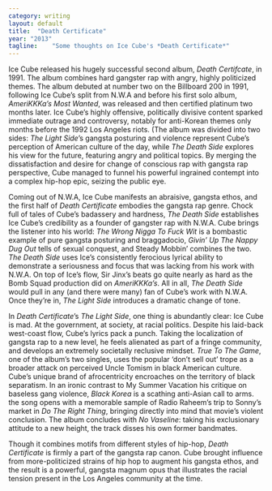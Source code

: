 ```yaml
---
category: writing
layout: default
title:  "Death Certificate"
year: "2013"
tagline:    "Some thoughts on Ice Cube's *Death Certificate*"
---
```

Ice Cube released his hugely successful second album, *Death Certifcate*, in 1991. The album combines hard gangster rap with angry, highly politicized themes. The album debuted at number two on the Billboard 200 in 1991, following Ice Cube’s split from N.W.A and before his first solo album, *AmeriKKKa’s Most Wanted*, was released and then certified platinum two months later. Ice Cube’s highly offensive, politically divisive content sparked immediate outrage and controversy, notably for anti-Korean themes only months before the 1992 Los Angeles riots. (The album was divided into two sides: *The Light Side*’s gangsta posturing and violence represent Cube’s perception of American culture of the day, while *The Death Side* explores his view for the future, featuring angry and political topics. By merging the dissatisfaction and desire for change of conscious rap with gangsta rap perspective, Cube managed to funnel his powerful ingrained contempt into a complex hip-hop epic, seizing the public eye.

<!--more-->

Coming out of N.W.A, Ice Cube manifests an abraisive, gangsta ethos, and the first half of *Death Certificate* embodies the gangsta rap genre. Chock full of tales of Cube’s badassery and hardness, *The Death Side* establishes Ice Cube’s credibility as a founder of gangster rap with N.W.A. Cube brings the listener into his world: *The Wrong Nigga To Fuck Wit* is a bombastic example of pure gangsta posturing and braggadocio, *Givin’ Up The Nappy Dug Out* tells of sexual conquest, and Steady Mobbin’ combines the two. *The Death Side* uses Ice’s consistently ferocious lyrical ability to demonstrate a seriousness and focus that was lacking from his work with N.W.A. On top of Ice’s flow, Sir Jinx’s beats go quite nearly as hard as the Bomb Squad production did on *AmeriKKKa’s*. All in all, *The Death Side* would pull in any (and there were many) fan of Cube’s work with N.W.A. Once they’re in, *The Light Side* introduces a dramatic change of tone.

In *Death Certificate*’s *The Light Side*, one thing is abundantly clear: Ice Cube is mad. At the government, at society, at racial politics. Despite his laid-back west-coast flow, Cube’s lyrics pack a punch. Taking the localization of gangsta rap to a new level, he feels alienated as part of a fringe community, and develops an extremely societally reclusive mindset. *True To The Game*, one of the album’s two singles, uses the popular ‘don’t sell out’ trope as a broader attack on perceived Uncle Tomism in black American culture. Cube’s unique brand of afrocentricity encroaches on the territory of black separatism. In an ironic contrast to My Summer Vacation his critique on baseless gang violence, *Black Korea* is a scathing anti-Asian call to arms. the song opens with a memorable sample of Radio Raheem’s trip to Sonny’s market in *Do The Right Thing*, bringing directly into mind that movie’s violent conclusion. The album concludes with *No Vaseline*: taking his exclusionary attitude to a new height, the track disses his own former bandmates.

Though it combines motifs from different styles of hip-hop, *Death Certificate* is firmly a part of the gangsta rap canon. Cube brought influence from more-politicized strains of hip hop to augment his gangsta ethos, and the result is a powerful, gangsta magnum opus that illustrates the racial tension present in the Los Angeles community at the time.
